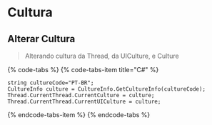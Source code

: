 # Cultura

## Alterar Cultura

> Alterando cultura da Thread, da UICulture, e Culture

{% code-tabs %}
{% code-tabs-item title="C\#" %}
```text
string cultureCode="PT-BR";
CultureInfo culture = CultureInfo.GetCultureInfo(cultureCode);
Thread.CurrentThread.CurrentCulture = culture;
Thread.CurrentThread.CurrentUICulture = culture;
```
{% endcode-tabs-item %}
{% endcode-tabs %}

